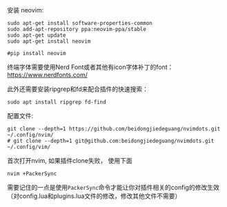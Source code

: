 安装 neovim:
```
sudo apt-get install software-properties-common
sudo add-apt-repository ppa:neovim-ppa/stable
sudo apt-get update
sudo apt-get install neovim

#pip install neovim
```

终端字体需要使用Nerd Font或者其他有icon字体补丁的font：
https://www.nerdfonts.com/

此外还需要安装ripgrep和fd来配合插件的快速搜索：
```
sudo apt install ripgrep fd-find

```

配置文件:
```
git clone --depth=1 https://github.com/beidongjiedeguang/nvimdots.git ~/.config/nvim/
# git clone --depth=1 git@github.com:beidongjiedeguang/nvimdots.git ~/.config/vim/

```
首次打开nvim, 如果插件clone失败， 使用下面
```
nvim +PackerSync 
```
需要记住的一点是使用`PackerSync`命令才能让你对插件相关的config的修改生效（对config.lua和plugins.lua文件的修改，修改其他文件不需要）

